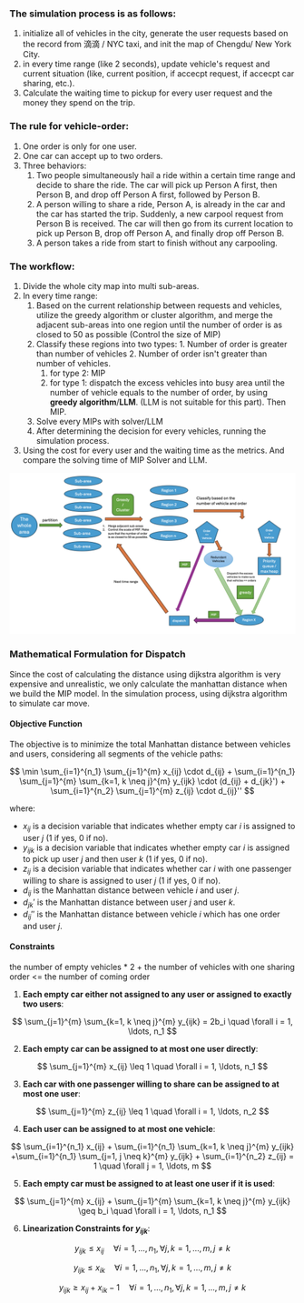 ### The simulation process is as follows:

1. initialize all of vehicles in the city, generate the user requests based on the record from 滴滴 / NYC taxi, and init the map of Chengdu/ New York City.
2. in every time range (like 2 seconds), update vehicle's request and current situation (like, current position, if accecpt request, if accecpt car sharing, etc.).
3. Calculate the waiting time to pickup for every user request and the money they spend on the trip.

### The rule for vehicle-order:

1. One order is only for one user.
2. One car can accept up to two orders.
3. Three behaviors:
   1. Two people simultaneously hail a ride within a certain time range and decide to share the ride. The car will pick up Person A first, then Person B, and drop off Person A first, followed by Person B.
   2. A person willing to share a ride, Person A, is already in the car and the car has started the trip. Suddenly, a new carpool request from Person B is received. The car will then go from its current location to pick up Person B, drop off Person A, and finally drop off Person B.
   3. A person takes a ride from start to finish without any carpooling.

### The workflow:

1. Divide the whole city map into multi sub-areas.
2. In every time range:
   1. Based on the current relationship between requests and vehicles, utilize the greedy algorithm or cluster algorithm, and merge the adjacent sub-areas into one region until the number of order is as closed to 50 as possible (Control the size of MIP)
   2. Classify these regions into two types: 1. Number of order is greater than number of vehicles 2. Number of order isn't greater than number of vehicles.
      1. for type 2: MIP
      2. for type 1: dispatch the excess vehicles into busy area until the number of vehicle equals to the number of order, by using **greedy algorithm**/**LLM**. (LLM is not suitable for this part). Then MIP.
   3. Solve every MIPs with solver/LLM
   4. After determining the decision for every vehicles, running the simulation process.
3. Using the cost for every user and the waiting time as the metrics. And compare the solving time of MIP Solver and LLM.

![image-20240719002652806](imgs/procedure.png)





### Mathematical Formulation for Dispatch

Since the cost of calculating the distance using dijkstra algorithm is very expensive and unrealistic, we only calculate the manhattan distance when we build the MIP model. In the simulation process, using dijkstra algorithm to simulate car move.

#### Objective Function

The objective is to minimize the total Manhattan distance between vehicles and users, considering all segments of the vehicle paths:

$$
\min \sum_{i=1}^{n_1} \sum_{j=1}^{m} x_{ij} \cdot d_{ij} + \sum_{i=1}^{n_1} \sum_{j=1}^{m} \sum_{k=1, k \neq j}^{m} y_{ijk} \cdot (d_{ij} + d_{jk}') + \sum_{i=1}^{n_2} \sum_{j=1}^{m} z_{ij} \cdot d_{ij}''
$$

where:
- $x_{ij}$ is a decision variable that indicates whether empty car $i$ is assigned to user $j$ (1 if yes, 0 if no).
- $y_{ijk}$ is a decision variable that indicates whether empty car $i$ is assigned to pick up user $j$ and then user $k$ (1 if yes, 0 if no).
- $z_{ij}$ is a decision variable that indicates whether car $i$ with one passenger willing to share is assigned to user $j$ (1 if yes, 0 if no).
- $d_{ij}$ is the Manhattan distance between vehicle $i$ and user $j$.
- $d_{jk}'$ is the Manhattan distance between user $j$ and user $k$.
- $d_{ij}''$ is the Manhattan distance between vehicle $i$ which has one order and user $j$.

#### Constraints

the number of empty vehicles * 2 + the number of vehicles with one sharing order <= the number of coming order

1. **Each empty car either not assigned to any user or assigned to exactly two users**:

$$
\sum_{j=1}^{m} \sum_{k=1, k \neq j}^{m} y_{ijk} = 2b_i \quad \forall i = 1, \ldots, n_1
$$

2. **Each empty car can be assigned to at most one user directly**:

$$
\sum_{j=1}^{m} x_{ij} \leq 1 \quad \forall i = 1, \ldots, n_1
$$

3. **Each car with one passenger willing to share can be assigned to at most one user**:

$$
\sum_{j=1}^{m} z_{ij} \leq 1 \quad \forall i = 1, \ldots, n_2
$$

4. **Each user can be assigned to at most one vehicle**:

$$
\sum_{i=1}^{n_1} x_{ij} + \sum_{i=1}^{n_1} \sum_{k=1, k \neq j}^{m} y_{ijk} +\sum_{i=1}^{n_1} \sum_{j=1, j \neq k}^{m} y_{ijk}  + \sum_{i=1}^{n_2} z_{ij} = 1 \quad \forall j = 1, \ldots, m
$$

5. **Each empty car must be assigned to at least one user if it is used**:

$$
\sum_{j=1}^{m} x_{ij} + \sum_{j=1}^{m} \sum_{k=1, k \neq j}^{m} y_{ijk} \geq b_i \quad \forall i = 1, \ldots, n_1
$$

6. **Linearization Constraints for $y_{ijk}$**:

$$
y_{ijk} \leq x_{ij} \quad \forall i = 1, \ldots, n_1, \forall j, k = 1, \ldots, m, j \neq k
$$

$$
y_{ijk} \leq x_{ik} \quad \forall i = 1, \ldots, n_1, \forall j, k = 1, \ldots, m, j \neq k
$$

$$
y_{ijk} \geq x_{ij} + x_{ik} - 1 \quad \forall i = 1, \ldots, n_1, \forall j, k = 1, \ldots, m, j \neq k
$$

